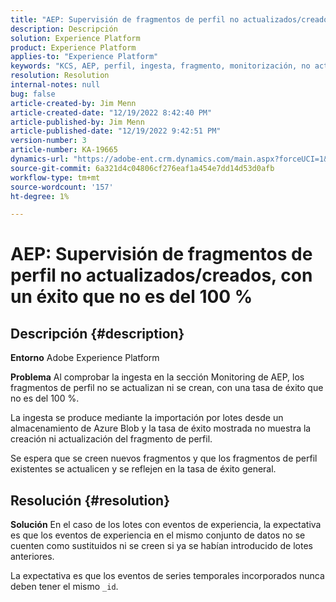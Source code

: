 ```yaml
---
title: "AEP: Supervisión de fragmentos de perfil no actualizados/creados, con un éxito que no es del 100 %"
description: Descripción
solution: Experience Platform
product: Experience Platform
applies-to: "Experience Platform"
keywords: "KCS, AEP, perfil, ingesta, fragmento, monitorización, no actualizado, no creado, tasa de éxito no 100%, Adobe Experience Platform"
resolution: Resolution
internal-notes: null
bug: false
article-created-by: Jim Menn
article-created-date: "12/19/2022 8:42:40 PM"
article-published-by: Jim Menn
article-published-date: "12/19/2022 9:42:51 PM"
version-number: 3
article-number: KA-19665
dynamics-url: "https://adobe-ent.crm.dynamics.com/main.aspx?forceUCI=1&pagetype=entityrecord&etn=knowledgearticle&id=d5588bab-dd7f-ed11-81ac-6045bd006704"
source-git-commit: 6a321d4c04806cf276eaf1a454e7dd14d53d0afb
workflow-type: tm+mt
source-wordcount: '157'
ht-degree: 1%

---
```


# AEP: Supervisión de fragmentos de perfil no actualizados/creados, con un éxito que no es del 100 %

## Descripción {#description}


<b>Entorno</b>
Adobe Experience Platform

<b>Problema</b>
Al comprobar la ingesta en la sección Monitoring de AEP, los fragmentos de perfil no se actualizan ni se crean, con una tasa de éxito que no es del 100 %.

La ingesta se produce mediante la importación por lotes desde un almacenamiento de Azure Blob y la tasa de éxito mostrada no muestra la creación ni actualización del fragmento de perfil.

Se espera que se creen nuevos fragmentos y que los fragmentos de perfil existentes se actualicen y se reflejen en la tasa de éxito general.


## Resolución {#resolution}


<b>Solución</b>
En el caso de los lotes con eventos de experiencia, la expectativa es que los eventos de experiencia en el mismo conjunto de datos no se cuenten como sustituidos ni se creen si ya se habían introducido de lotes anteriores.

La expectativa es que los eventos de series temporales incorporados nunca deben tener el mismo `_id`.
